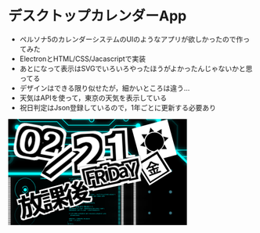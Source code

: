 # デスクトップカレンダーApp
- ペルソナ5のカレンダーシステムのUIのようなアプリが欲しかったので作ってみた
- ElectronとHTML/CSS/Jacascriptで実装
- あとになって表示はSVGでいろいろやったほうがよかったんじゃないかと思ってる
- デザインはできる限り似せたが，細かいところは違う...
- 天気はAPIを使って，東京の天気を表示している
- 祝日判定はJson登録しているので，1年ごとに更新する必要あり

![完成イメージ](img/image.png)